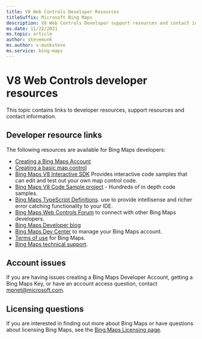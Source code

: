 ```yaml
---
title: V8 Web Controls Developer Resources
titleSuffix: Microsoft Bing Maps
description: V8 Web Controls Developer support resources and contact information
ms.date: 11/22/2021
ms.topic: article
author: stevemunk
ms.author: v-munksteve
ms.service: bing-maps
---
```


# V8 Web Controls developer resources

This topic contains links to developer resources, support resources and contact information.

## Developer resource links

The following resources are available for Bing Maps developers:

* [Creating a Bing Maps Account](../getting-started/bing-maps-dev-center-help/creating-a-bing-maps-account.md)
* [Creating a basic map control](/bingmaps/v8-web-control/creating-and-hosting-map-controls/creating-a-basic-map-control)
* [Bing Maps V8 Interactive SDK](https://www.bing.com/api/maps/sdk/mapcontrol/isdk) Provides interactive code samples that can edit and test out your own map control code.
* [Bing Maps V8 Code Sample project](https://bingmapsv8samples.azurewebsites.net/) - Hundreds of in depth code samples.
* [Bing Maps TypeScript Definitions](https://github.com/Microsoft/Bing-Maps-V8-TypeScript-Definitions). use to provide intellisense and richer error catching functionality to your IDE.
* [Bing Maps Web Controls Forum](https://social.msdn.microsoft.com/Forums/home?forum=bingmapsajax&filter=alltypes&sort=lastpostdesc) to connect with other Bing Maps developers.
* [Bing Maps Developer blog](https://blogs.bing.com/maps)
* [Bing Maps Dev Center](https://www.bingmapsportal.com/) to manage your Bing Maps account.
* [Terms of use](https://www.microsoft.com/maps/product/terms.html) for Bing Maps.
* [Bing Maps technical support](https://www.microsoft.com/maps/support).

## Account issues

If you are having issues creating a Bing Maps Developer Account, getting a Bing Maps Key, or have an account access question, contact [mpnet@microsoft.com](mailto:mpnet@microsoft.com).

## Licensing questions

If you are interested in finding out more about Bing Maps or have questions about licensing Bing Maps, see the [Bing Maps Licensing page](https://www.microsoft.com/maps/Licensing/licensing.aspx).
